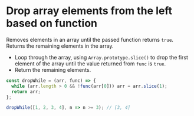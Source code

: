# Drop array elements from the left based on function

Removes elements in an array until the passed function returns `true`. Returns the remaining elements in the array.

* Loop through the array, using `Array.prototype.slice()` to drop the first element of the array until the value returned from `func` is `true`.
* Return the remaining elements.

```js
const dropWhile = (arr, func) => {
  while (arr.length > 0 && !func(arr[0])) arr = arr.slice(1);
  return arr;
};
```

```js
dropWhile([1, 2, 3, 4], n => n >= 3); // [3, 4]
```
